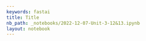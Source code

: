 ```yaml
---
keywords: fastai
title: Title
nb_path: _notebooks/2022-12-07-Unit-3-12&13.ipynb
layout: notebook
---
```


<!--
#################################################
### THIS FILE WAS AUTOGENERATED! DO NOT EDIT! ###
#################################################
# file to edit: _notebooks/2022-12-07-Unit-3-12&13.ipynb
-->

<div class="container" id="notebook-container">
        
</div>
 

